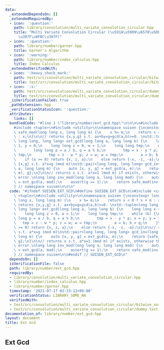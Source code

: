 ```yaml
---
data:
  _extendedDependsOn: []
  _extendedRequiredBy:
  - icon: ':question:'
    path: library/convolution/multi_variate_convolution_circular.hpp
    title: "Multi Variate Convolution Circular (\u591A\u5909\u6570\u5DE1\u56DE\u7573\
      \u307F\u8FBC\u307F)"
  - icon: ':question:'
    path: library/number/garner.hpp
    title: Garner's Algorithm
  - icon: ':warning:'
    path: library/number/index_calculus.hpp
    title: Index Calculus
  _extendedVerifiedWith:
  - icon: ':heavy_check_mark:'
    path: test/src/convolution/multi_variate_convolution_circular/bitwise_xor_convolution.test.cpp
    title: test/src/convolution/multi_variate_convolution_circular/bitwise_xor_convolution.test.cpp
  - icon: ':x:'
    path: test/src/convolution/multi_variate_convolution_circular/dummy.test.cpp
    title: test/src/convolution/multi_variate_convolution_circular/dummy.test.cpp
  _isVerificationFailed: true
  _pathExtension: hpp
  _verificationStatusIcon: ':question:'
  attributes:
    links: []
  bundledCode: "#line 1 \"library/number/ext_gcd.hpp\"\n\n\n\n#include <cassert>\n\
    #include <tuple>\n#include <utility>\n\nnamespace suisen {\nconstexpr long long\
    \ safe_mod(long long x, long long m) {\n    x %= m;\n    return x < 0 ? x + m\
    \ : x;\n}\n\n// returns {x,y,g} s.t. ax+by=g=gcd(a,b)>=0. \nstd::tuple<long long,\
    \ long long, long long> ext_gcd(long long a, long long b) {\n    long long x =\
    \ 1, y = 0;\n    long long z = 0, w = 1;\n    long long tmp;\n    while (b) {\n\
    \        long long p = a / b, q = a % b;\n        tmp = x - y * p; x = y; y =\
    \ tmp;\n        tmp = z - w * p; z = w; w = tmp;\n        a = b; b = q;\n    }\n\
    \    if (a >= 0) return {x, z, a};\n    else return {-x, -z, -a};\n}\n\n// returns\
    \ {x,g} s.t. a*x=g (mod m)\nstd::pair<long long, long long> gcd_inv(long long\
    \ a, long long m) {\n    auto [x, y, g] = ext_gcd(a, m);\n    return {safe_mod(x,\
    \ m), g};\n}\n\n// returns x s.t. a*x=1 (mod m) if exists, otherwise throws runtime\
    \ error.\nlong long inv_mod(long long a, long long mod) {\n    auto [inv, y, g]\
    \ = ext_gcd(a, mod);\n    assert(g == 1);\n    return safe_mod(inv, mod);\n}\n\
    } // namespace suisen\n\n\n"
  code: "#ifndef SUISEN_EXT_GCD\n#define SUISEN_EXT_GCD\n\n#include <cassert>\n#include\
    \ <tuple>\n#include <utility>\n\nnamespace suisen {\nconstexpr long long safe_mod(long\
    \ long x, long long m) {\n    x %= m;\n    return x < 0 ? x + m : x;\n}\n\n//\
    \ returns {x,y,g} s.t. ax+by=g=gcd(a,b)>=0. \nstd::tuple<long long, long long,\
    \ long long> ext_gcd(long long a, long long b) {\n    long long x = 1, y = 0;\n\
    \    long long z = 0, w = 1;\n    long long tmp;\n    while (b) {\n        long\
    \ long p = a / b, q = a % b;\n        tmp = x - y * p; x = y; y = tmp;\n     \
    \   tmp = z - w * p; z = w; w = tmp;\n        a = b; b = q;\n    }\n    if (a\
    \ >= 0) return {x, z, a};\n    else return {-x, -z, -a};\n}\n\n// returns {x,g}\
    \ s.t. a*x=g (mod m)\nstd::pair<long long, long long> gcd_inv(long long a, long\
    \ long m) {\n    auto [x, y, g] = ext_gcd(a, m);\n    return {safe_mod(x, m),\
    \ g};\n}\n\n// returns x s.t. a*x=1 (mod m) if exists, otherwise throws runtime\
    \ error.\nlong long inv_mod(long long a, long long mod) {\n    auto [inv, y, g]\
    \ = ext_gcd(a, mod);\n    assert(g == 1);\n    return safe_mod(inv, mod);\n}\n\
    } // namespace suisen\n\n#endif // SUISEN_EXT_GCD\n"
  dependsOn: []
  isVerificationFile: false
  path: library/number/ext_gcd.hpp
  requiredBy:
  - library/convolution/multi_variate_convolution_circular.hpp
  - library/number/index_calculus.hpp
  - library/number/garner.hpp
  timestamp: '2021-07-17 02:33:12+09:00'
  verificationStatus: LIBRARY_SOME_WA
  verifiedWith:
  - test/src/convolution/multi_variate_convolution_circular/bitwise_xor_convolution.test.cpp
  - test/src/convolution/multi_variate_convolution_circular/dummy.test.cpp
documentation_of: library/number/ext_gcd.hpp
layout: document
title: Ext Gcd
---
```

## Ext Gcd